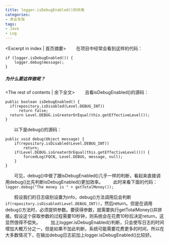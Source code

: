 ```yaml
---
title: logger.isDebugEnabled()的作用
categories:
- 术业专攻
tags:
- Java
- Log
---
```

<Excerpt in index | 首页摘要>
　　在项目中经常会看到这样的代码：
```
if (logger.isDebugEnabled()) {
    logger.debug(message);
}
```
#####  **为什么要这样做呢？**
<!-- more -->
<The rest of contents | 余下全文>
　　且看isDebugEnabled()的源码：
```
public boolean isDebugEnabled() {
  if(repository.isDisabled(Level.DEBUG_INT))
      return false;
  return Level.DEBUG.isGreaterOrEqual(this.getEffectiveLevel());
}
```
　　以下是debug()的源码：
```
public void debug(Object message) {
    if(repository.isDisabled(Level.DEBUG_INT))
        return;
    if(Level.DEBUG.isGreaterOrEqual(this.getEffectiveLevel())) {
        forcedLog(FQCN, Level.DEBUG, message, null);
    }
}
```
　　可见，debug()中做了跟isDebugEnabled()几乎一样的判断，看起来直接调用debug()比先判断isDebugEnabled()更加效率。
　　此时来看下面的代码：
`logger.debug("The money is " + getTotalMoney());  `

　　假设我们的日志级别设置为info，debug()方法调用后会判断` if(repository.isDisabled(Level.DEBUG_INT))`，然后return。但是在调用debug()方法时，必须提供参数。要获得参数，就需要执行getTotalMoney()并拼接。假设这个获取参数的过程需要10秒钟，则系统会在花费10秒后决定return，这显然很得不偿失。
　　加上logger.isDebugEnabled()判断，只会使写日志的时间增加大概万分之一，但是如果不加此判断，系统可能需要花费更多的时间，所以在大多数情况下，在输出debug日志前加上logger.isDebugEnabled()比较好。